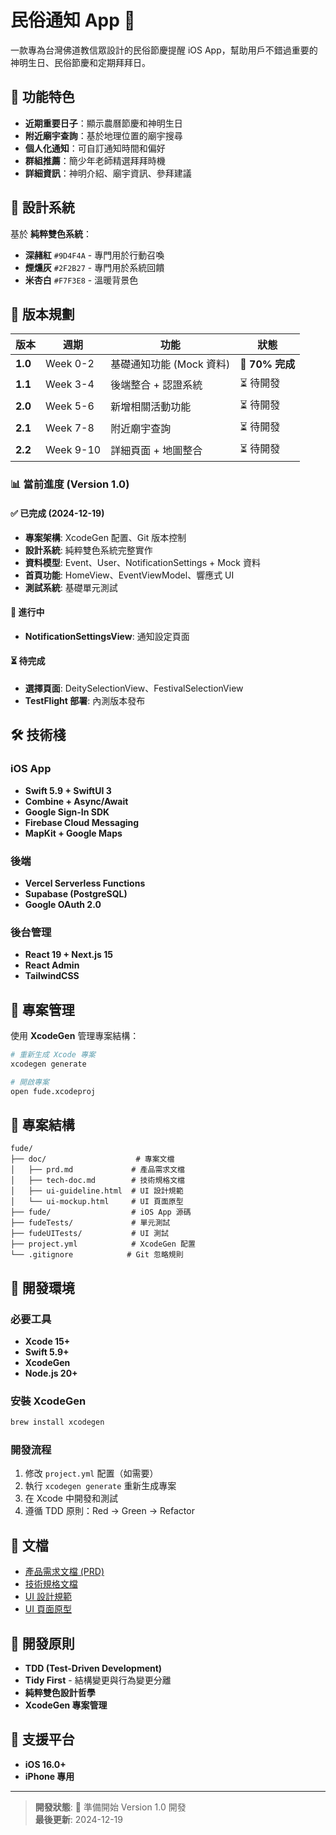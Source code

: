 # 民俗通知 App 🏮

一款專為台灣佛道教信眾設計的民俗節慶提醒 iOS App，幫助用戶不錯過重要的神明生日、民俗節慶和定期拜拜日。

## 📱 功能特色

- **近期重要日子**：顯示農曆節慶和神明生日
- **附近廟宇查詢**：基於地理位置的廟宇搜尋
- **個人化通知**：可自訂通知時間和偏好
- **群組推薦**：簡少年老師精選拜拜時機
- **詳細資訊**：神明介紹、廟宇資訊、參拜建議

## 🎨 設計系統

基於 **純粹雙色系統**：
- **深赭紅** `#9D4F4A` - 專門用於行動召喚
- **煙燻灰** `#2F2B27` - 專門用於系統回饋  
- **米杏白** `#F7F3E8` - 溫暖背景色

## 🚀 版本規劃

| 版本 | 週期 | 功能 | 狀態 |
|------|------|------|------|
| **1.0** | Week 0-2 | 基礎通知功能 (Mock 資料) | 🔄 **70% 完成** |
| **1.1** | Week 3-4 | 後端整合 + 認證系統 | ⏳ 待開發 |
| **2.0** | Week 5-6 | 新增相關活動功能 | ⏳ 待開發 |
| **2.1** | Week 7-8 | 附近廟宇查詢 | ⏳ 待開發 |
| **2.2** | Week 9-10 | 詳細頁面 + 地圖整合 | ⏳ 待開發 |

### 📊 當前進度 (Version 1.0)

#### ✅ 已完成 (2024-12-19)
- **專案架構**: XcodeGen 配置、Git 版本控制
- **設計系統**: 純粹雙色系統完整實作
- **資料模型**: Event、User、NotificationSettings + Mock 資料
- **首頁功能**: HomeView、EventViewModel、響應式 UI
- **測試系統**: 基礎單元測試

#### 🔄 進行中
- **NotificationSettingsView**: 通知設定頁面

#### ⏳ 待完成
- **選擇頁面**: DeitySelectionView、FestivalSelectionView
- **TestFlight 部署**: 內測版本發布

## 🛠 技術棧

### iOS App
- **Swift 5.9 + SwiftUI 3**
- **Combine + Async/Await**
- **Google Sign-In SDK**
- **Firebase Cloud Messaging**
- **MapKit + Google Maps**

### 後端
- **Vercel Serverless Functions**
- **Supabase (PostgreSQL)**
- **Google OAuth 2.0**

### 後台管理
- **React 19 + Next.js 15**
- **React Admin**
- **TailwindCSS**

## 📐 專案管理

使用 **XcodeGen** 管理專案結構：

```bash
# 重新生成 Xcode 專案
xcodegen generate

# 開啟專案
open fude.xcodeproj
```

## 📁 專案結構

```
fude/
├── doc/                    # 專案文檔
│   ├── prd.md             # 產品需求文檔
│   ├── tech-doc.md        # 技術規格文檔
│   ├── ui-guideline.html  # UI 設計規範
│   └── ui-mockup.html     # UI 頁面原型
├── fude/                  # iOS App 源碼
├── fudeTests/             # 單元測試
├── fudeUITests/           # UI 測試
├── project.yml            # XcodeGen 配置
└── .gitignore            # Git 忽略規則
```

## 🔧 開發環境

### 必要工具
- **Xcode 15+**
- **Swift 5.9+**
- **XcodeGen**
- **Node.js 20+**

### 安裝 XcodeGen
```bash
brew install xcodegen
```

### 開發流程
1. 修改 `project.yml` 配置（如需要）
2. 執行 `xcodegen generate` 重新生成專案
3. 在 Xcode 中開發和測試
4. 遵循 TDD 原則：Red → Green → Refactor

## 📖 文檔

- [產品需求文檔 (PRD)](./doc/prd.md)
- [技術規格文檔](./doc/tech-doc.md)
- [UI 設計規範](./doc/ui-guideline.html)
- [UI 頁面原型](./doc/ui-mockup.html)

## 🎯 開發原則

- **TDD (Test-Driven Development)**
- **Tidy First** - 結構變更與行為變更分離
- **純粹雙色設計哲學**
- **XcodeGen 專案管理**

## 📱 支援平台

- **iOS 16.0+**
- **iPhone 專用**

---

> **開發狀態**: 🚧 準備開始 Version 1.0 開發  
> **最後更新**: 2024-12-19